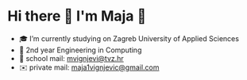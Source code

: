 # Hi there 👋 I'm Maja 👩
- 🎓 I’m currently studying on Zagreb University of Applied Sciences
- 🌱 2nd year Engineering in Computing
- 📧 school mail: mvignjevi@tvz.hr
- ✉️ private mail: maja1vignjevic@gmail.com
